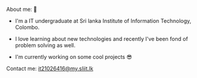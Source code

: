 About me: 👻
- I'm a IT undergraduate at Sri lanka Institute of Information Technology, Colombo.
- I love learning about new technologies and recently I've been fond of problem solving as well.

- I'm currently working on some cool projects 😎

Contact me:
it21026416@my.sliit.lk

<!---
it21026416/it21026416 is a ✨ special ✨ repository because its `README.md` (this file) appears on your GitHub profile.
You can click the Preview link to take a look at your changes.
--->
